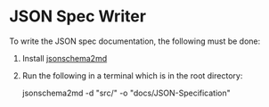 # JSON Spec Writer

To write the JSON spec documentation, the following must be done:

1. Install [jsonschema2md](https://github.com/adobe/jsonschema2md)
2. Run the following in a terminal which is in the root directory:

    jsonschema2md -d "src/" -o "docs/JSON-Specification" 